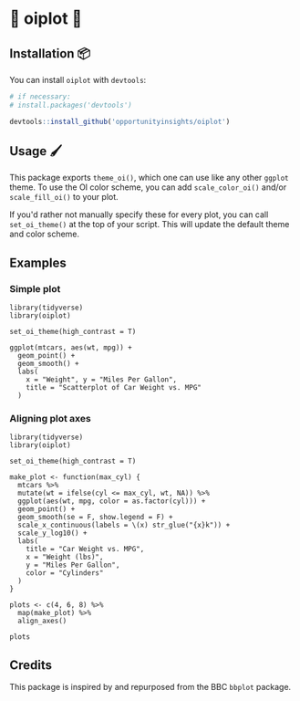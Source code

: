 # 🎨 oiplot 🎨

## Installation 📦

You can install `oiplot` with `devtools`:

```r
# if necessary:
# install.packages('devtools')

devtools::install_github('opportunityinsights/oiplot')
```

## Usage 🖌️

This package exports `theme_oi()`, which one can use like any other `ggplot` theme.
To use the OI color scheme, you can add `scale_color_oi()` and/or `scale_fill_oi()` to your plot.

If you'd rather not manually specify these for every plot, you can call `set_oi_theme()`
at the top of your script. This will update the default theme and color scheme.

## Examples

### Simple plot

```{r}
library(tidyverse)
library(oiplot)

set_oi_theme(high_contrast = T)

ggplot(mtcars, aes(wt, mpg)) +
  geom_point() +
  geom_smooth() +
  labs(
    x = "Weight", y = "Miles Per Gallon",
    title = "Scatterplot of Car Weight vs. MPG"
  )
```

### Aligning plot axes

```{r}
library(tidyverse)
library(oiplot)

set_oi_theme(high_contrast = T)

make_plot <- function(max_cyl) {
  mtcars %>%
  mutate(wt = ifelse(cyl <= max_cyl, wt, NA)) %>%
  ggplot(aes(wt, mpg, color = as.factor(cyl))) +
  geom_point() +
  geom_smooth(se = F, show.legend = F) +
  scale_x_continuous(labels = \(x) str_glue("{x}k")) +
  scale_y_log10() +
  labs(
    title = "Car Weight vs. MPG",
    x = "Weight (lbs)",
    y = "Miles Per Gallon",
    color = "Cylinders"
  )
}

plots <- c(4, 6, 8) %>%
  map(make_plot) %>%
  align_axes()

plots
```

## Credits

This package is inspired by and repurposed from the BBC `bbplot` package.
